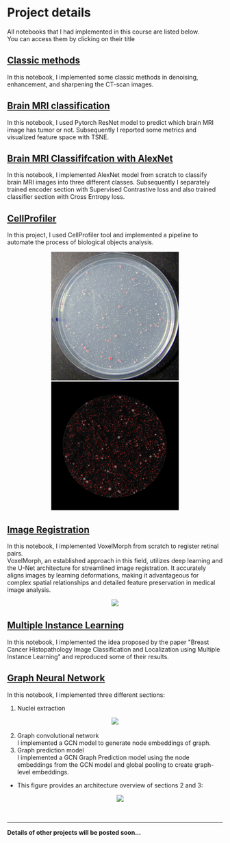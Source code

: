 # Project details

All notebooks that I had implemented in this course are listed below.     
You can access them by clicking on their title

## [Classic methods](https://github.com/amirezzati/iabi/blob/main/homeworks/HW1/pract/Classic_HW.ipynb)
In this notebook, I implemented some classic methods in denoising, enhancement, and sharpening the CT-scan images.   

## [Brain MRI classification](https://github.com/amirezzati/iabi/blob/main/homeworks/HW1/pract/Brain_MRI_Classification_HW.ipynb)
In this notebook, I used Pytorch ResNet model to predict which brain MRI image has tumor or not. Subsequently I reported some metrics and visualized feature space with TSNE.

## [Brain MRI Classififcation with AlexNet](https://github.com/amirezzati/iabi/blob/main/homeworks/HW2/pract/Brain_MRI_Classification_with_AlexNet.ipynb)
In this notebook, I implemented AlexNet model from scratch to classify brain MRI images into three different classes. Subsequently I separately trained encoder section with Supervised Contrastive loss and also trained classifier section with Cross Entropy loss.

## [CellProfiler](https://github.com/amirezzati/iabi/tree/main/homeworks/HW3/pract-solution)
In this project, I used CellProfiler tool and implemented a pipeline to automate the process of biological objects analysis.
<p align="center">
<img src="https://raw.githubusercontent.com/amirezzati/iabi/main/homeworks/HW3/pract-info/images/6-1.jpg?token=GHSAT0AAAAAACIZ25C6OV6MP56CWY6GYQKMZNSE6YQ" height="300">
<img src="https://raw.githubusercontent.com/amirezzati/iabi/main/homeworks/HW3/pract-solution/6-1_outlines.png?token=GHSAT0AAAAAACIZ25C7OWM6DTTO6GFDEABAZNSE7QQ" height="300">
</p>

## [Image Registration](https://github.com/amirezzati/iabi/blob/main/homeworks/HW4/pract/HW4_Image_Registration.ipynb)
In this notebook, I implemented VoxelMorph from scratch to register retinal pairs.      
VoxelMorph, an established approach in this field, utilizes deep learning and the U-Net architecture for streamlined image registration. It accurately aligns images by learning deformations, making it advantageous for complex spatial relationships and detailed feature preservation in medical image analysis.
<p align="center">
<img src="https://github.com/amirezzati/iabi/assets/62298323/18dbf09c-7455-4507-8dd9-8b3bdebb4fa0" height="300">
</p>

## [Multiple Instance Learning](https://github.com/amirezzati/iabi/blob/main/homeworks/HW4/pract/HW4_MIL.ipynb)
In this notebook, I implemented the idea proposed by the paper "Breast Cancer Histopathology Image Classification and Localization using Multiple Instance Learning" and reproduced some of their results.

## [Graph Neural Network](https://github.com/amirezzati/iabi/blob/main/homeworks/HW4/pract/HW4_GNN.ipynb)
In this notebook, I implemented three different sections:
1. Nuclei extraction
  <p align="center">
  <img src="https://github.com/amirezzati/iabi/assets/62298323/de05a1cd-096f-43fe-a0bb-a16f20fc577a" height="300">
  </p>                  

2. Graph convolutional network     
   I implemented a GCN model to generate node embeddings of graph.       
3. Graph prediction model                     
   I implemented a GCN Graph Prediction model using the node embeddings from the GCN model and global pooling to create graph-level embeddings.
- This figure provides an architecture overview of sections 2 and 3:           
   <p align="center">
    <img src="https://github.com/amirezzati/iabi/assets/62298323/f1a2f27e-2a73-475a-8acd-73b8fce9f50f">
   </p>    

</br>      
<hr>       

**Details of other projects will be posted soon...**
